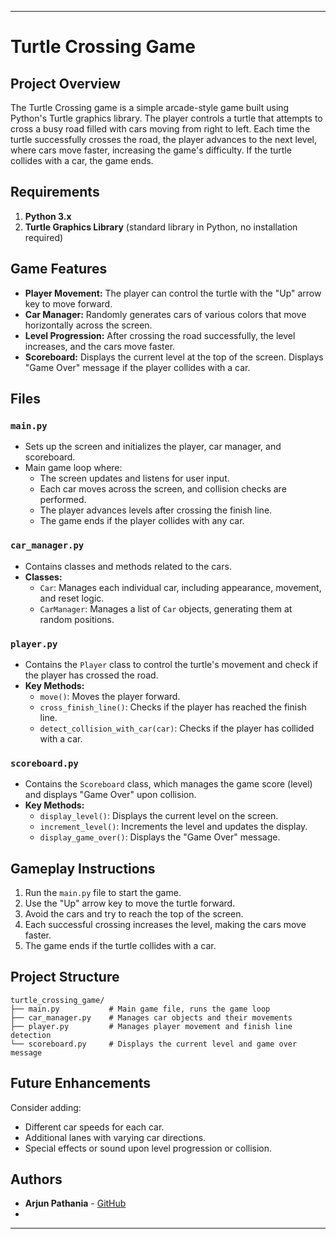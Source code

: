 
---
# Turtle Crossing Game

## Project Overview
The Turtle Crossing game is a simple arcade-style game built using Python's Turtle graphics library. The player controls a turtle that attempts to cross a busy road filled with cars moving from right to left. Each time the turtle successfully crosses the road, the player advances to the next level, where cars move faster, increasing the game's difficulty. If the turtle collides with a car, the game ends.

## Requirements
1. **Python 3.x**
2. **Turtle Graphics Library** (standard library in Python, no installation required)

## Game Features
- **Player Movement:** The player can control the turtle with the "Up" arrow key to move forward.
- **Car Manager:** Randomly generates cars of various colors that move horizontally across the screen.
- **Level Progression:** After crossing the road successfully, the level increases, and the cars move faster.
- **Scoreboard:** Displays the current level at the top of the screen. Displays "Game Over" message if the player collides with a car.
  
## Files

### `main.py`
- Sets up the screen and initializes the player, car manager, and scoreboard.
- Main game loop where:
  - The screen updates and listens for user input.
  - Each car moves across the screen, and collision checks are performed.
  - The player advances levels after crossing the finish line.
  - The game ends if the player collides with any car.

### `car_manager.py`
- Contains classes and methods related to the cars.
- **Classes:**
  - `Car`: Manages each individual car, including appearance, movement, and reset logic.
  - `CarManager`: Manages a list of `Car` objects, generating them at random positions.
  
### `player.py`
- Contains the `Player` class to control the turtle's movement and check if the player has crossed the road.
- **Key Methods:**
  - `move()`: Moves the player forward.
  - `cross_finish_line()`: Checks if the player has reached the finish line.
  - `detect_collision_with_car(car)`: Checks if the player has collided with a car.

### `scoreboard.py`
- Contains the `Scoreboard` class, which manages the game score (level) and displays "Game Over" upon collision.
- **Key Methods:**
  - `display_level()`: Displays the current level on the screen.
  - `increment_level()`: Increments the level and updates the display.
  - `display_game_over()`: Displays the "Game Over" message.

## Gameplay Instructions
1. Run the `main.py` file to start the game.
2. Use the "Up" arrow key to move the turtle forward.
3. Avoid the cars and try to reach the top of the screen.
4. Each successful crossing increases the level, making the cars move faster.
5. The game ends if the turtle collides with a car.

## Project Structure
```
turtle_crossing_game/
├── main.py           # Main game file, runs the game loop
├── car_manager.py    # Manages car objects and their movements
├── player.py         # Manages player movement and finish line detection
└── scoreboard.py     # Displays the current level and game over message
```

## Future Enhancements
Consider adding:
- Different car speeds for each car.
- Additional lanes with varying car directions.
- Special effects or sound upon level progression or collision.

## Authors
- **Arjun Pathania** - [GitHub](https://github.com/ArjunPathania/100_Days_Of_Python)
- 
---
